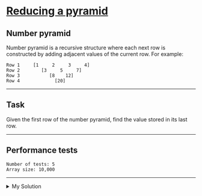 # [Reducing a pyramid](https://www.codewars.com/kata/5cc2cd9628b4200020880248)

## Number pyramid

Number pyramid is a recursive structure where each next row is constructed by adding adjacent values of the current row. For example:

    Row 1     [1     2     3     4]
    Row 2        [3     5     7]
    Row 3           [8    12]
    Row 4             [20]

---

## Task

Given the first row of the number pyramid, find the value stored in its last row.

---

## Performance tests

    Number of tests: 5
    Array size: 10,000

---

<details><summary>My Solution</summary>

```js
// Observation:
// n = 1 => a =>                                    [1]
// n = 2 => a + b =>                               [1, 1]
// n = 4 => a + b * 2 + c =>                      [1, 2, 1]
// n = 4 => a + b * 3 + c * 3 + d =>            [1, 3, 3, 1]
// n = 5 => a + b * 4 + c * 6 + d * 4 + e =>  [1, 4, 6, 4, 1]
// n = 6 =>  .............................=>[1, 5, 10, 10, 5, 1]
// So, this question turns out to be calculating the array of counts of each element in the base array
// Get the coefficients for row n-1 of Pascal's triangle
```

</details>
